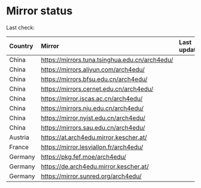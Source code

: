 <script src="./time.js"></script>
# Mirror status
Last check: <script type="text/javascript">localize(1737829586.8829513);</script>

|Country|Mirror|Last update|
|:------|:-----|:----------|
|China|https://mirrors.tuna.tsinghua.edu.cn/arch4edu/|<script type="text/javascript">localize(1737787106);</script>|
|China|https://mirrors.aliyun.com/arch4edu/|<script type="text/javascript">localize(1737787106);</script>|
|China|https://mirrors.bfsu.edu.cn/arch4edu/|<script type="text/javascript">localize(1737787106);</script>|
|China|https://mirrors.cernet.edu.cn/arch4edu/|<script type="text/javascript">localize(1737787106);</script>|
|China|https://mirror.iscas.ac.cn/arch4edu/|<script type="text/javascript">localize(1737787106);</script>|
|China|https://mirrors.nju.edu.cn/arch4edu/|<script type="text/javascript">localize(1737700797);</script>|
|China|https://mirror.nyist.edu.cn/arch4edu/|<script type="text/javascript">localize(1737787106);</script>|
|China|https://mirrors.sau.edu.cn/arch4edu/|<script type="text/javascript">localize(1731653531);</script>|
|Austria|https://at.arch4edu.mirror.kescher.at/|<script type="text/javascript">localize(1737787106);</script>|
|France|https://mirror.lesviallon.fr/arch4edu/|<script type="text/javascript">localize(1737744074);</script>|
|Germany|https://pkg.fef.moe/arch4edu/|<script type="text/javascript">localize(1737787106);</script>|
|Germany|https://de.arch4edu.mirror.kescher.at/|<script type="text/javascript">localize(1737787106);</script>|
|Germany|https://mirror.sunred.org/arch4edu/|<script type="text/javascript">localize(1737787106);</script>|

<script src="./tablefilter/tablefilter.js"></script>
<script src="./table.js"></script>
